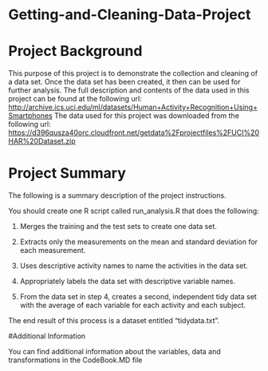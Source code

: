 # Getting-and-Cleaning-Data-Project

# Project Background

This purpose of this project is to demonstrate the collection and cleaning of a data set. Once the data set has been created, it then can be used for further analysis. The full description and contents of the data used in this project can be found at the following url: 
http://archive.ics.uci.edu/ml/datasets/Human+Activity+Recognition+Using+Smartphones
The data used for this project was downloaded from the following url:
https://d396qusza40orc.cloudfront.net/getdata%2Fprojectfiles%2FUCI%20HAR%20Dataset.zip

# Project Summary

The following is a summary description of the project instructions.

You should create one R script called run_analysis.R that does the following:

1.	Merges the training and the test sets to create one data set.

2.	Extracts only the measurements on the mean and standard deviation for each measurement. 

3.	Uses descriptive activity names to name the activities in the data set.

4.	Appropriately labels the data set with descriptive variable names.

5.	From the data set in step 4, creates a second, independent tidy data set with the average of each variable for each activity and each subject.

The end result of this process is a dataset entitled “tidydata.txt”.

#Additional Information

You can find additional information about the variables, data and transformations in the CodeBook.MD file

